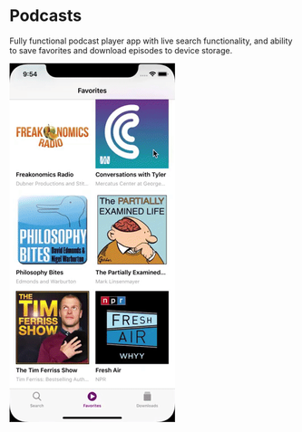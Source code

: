 # Podcasts

Fully functional podcast player app with live search functionality, and ability to save favorites and download episodes to device storage.

![Player Demo](demo/player_demo.gif)
